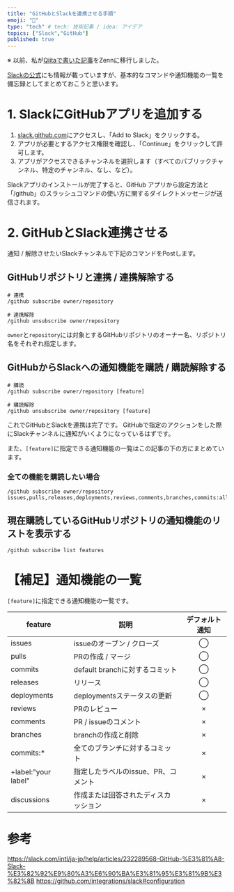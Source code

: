 ```yaml
---
title: "GitHubとSlackを連携させる手順"
emoji: "📝"
type: "tech" # tech: 技術記事 / idea: アイデア
topics: ["Slack","GitHub"]
published: true
---
```


※ 以前、私が[Qiitaで書いた記事](https://qiita.com/kino_puehddby/items/fdfb2c5fe91ca6815d9c)をZennに移行しました。


[Slackの公式](https://slack.com/intl/ja-jp/help/articles/232289568-GitHub-%E3%81%A8-Slack-%E3%82%92%E9%80%A3%E6%90%BA%E3%81%95%E3%81%9B%E3%82%8B)にも情報が載っていますが、基本的なコマンドや通知機能の一覧を備忘録としてまとめておこうと思います。

# 1. SlackにGitHubアプリを追加する

1. [slack.github.com](https://slack.github.com/)にアクセスし、「Add to Slack」をクリックする。
2. アプリが必要とするアクセス権限を確認し、「Continue」をクリックして許可します。
3. アプリがアクセスできるチャンネルを選択します（すべてのパブリックチャンネル、特定のチャンネル、なし、など）。

Slackアプリのインストールが完了すると、GitHub アプリから設定方法と「/github」のスラッシュコマンドの使い方に関するダイレクトメッセージが送信されます。

# 2. GitHubとSlack連携させる
通知 / 解除させたいSlackチャンネルで下記のコマンドをPostします。

## GitHubリポジトリと連携 / 連携解除する

```
# 連携
/github subscribe owner/repository

# 連携解除
/github unsubscribe owner/repository
```

`owner`と`repository`には対象とするGitHubリポジトリのオーナー名、リポジトリ名をそれぞれ指定します。

## GitHubからSlackへの通知機能を購読 / 購読解除する

```
# 購読
/github subscribe owner/repository [feature]

# 購読解除
/github unsubscribe owner/repository [feature]
```

これでGitHubとSlackを連携は完了です。
GitHubで指定のアクションをした際にSlackチャンネルに通知がいくようになっているはずです。

また、`[feature]`に指定できる通知機能の一覧はこの記事の下の方にまとめています。

### 全ての機能を購読したい場合

```
/github subscribe owner/repository issues,pulls,releases,deployments,reviews,comments,branches,commits:all
```

## 現在購読しているGitHubリポジトリの通知機能のリストを表示する

```
/github subscribe list features
```

# 【補足】通知機能の一覧

`[feature]`に指定できる通知機能の一覧です。

|feature|説明|デフォルト通知|
|---|---|:-:|
|issues|issueのオーブン / クローズ|◯|
|pulls|PRの作成 / マージ|◯|
|commits|default branchに対するコミット|◯|
|releases|リリース|◯|
|deployments|deploymentsステータスの更新|◯|
|reviews|PRのレビュー|×|
|comments|PR / issueのコメント|×|
|branches|branchの作成と削除|×|
|commits:*|全てのブランチに対するコミット|×|
|+label:"your label"|指定したラベルのissue、PR、コメント|×|
|discussions|作成または回答されたディスカッション|×|

# 参考
https://slack.com/intl/ja-jp/help/articles/232289568-GitHub-%E3%81%A8-Slack-%E3%82%92%E9%80%A3%E6%90%BA%E3%81%95%E3%81%9B%E3%82%8B
https://github.com/integrations/slack#configuration
